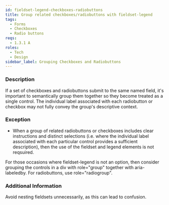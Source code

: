 ```yaml
---
id: fieldset-legend-checkboxes-radiobuttons
title: Group related checkboxes/radiobuttons with fieldset-legend
tags:
  - Forms
  - Checkboxes
  - Radio buttons
reqs:
  - 1.3.1 A
roles:
  - Tech
  - Design
sidebar_label: Grouping Checkboxes and Radiobuttons
---
```


### Description

If a set of checkboxes and radiobuttons submit to the same named field, it's important to semantically group them together so they become treated as a single control. The individual label associated with each radiobutton or checkbox may not fully convey the group's descriptive context.

### Exception

- When a group of related radiobuttons or checkboxes includes clear instructions and distinct selections (i.e. where the individual label associated with each particular control provides a sufficient description), then the use of the fieldset and legend elements is not reqsuired.

For those occasions where fieldset-legend is not an option, then consider grouping the controls in a div with role="group" together with aria-labeledby. For radiobuttons, use role="radiogroup".

### Additional Information

Avoid nesting fieldsets unnecessarily, as this can lead to confusion.
